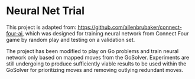# Neural Net Trial
This project is adapted from: https://github.com/allenbrubaker/connect-four-ai, which was designed for training neural network from Connect Four game by random play and testing on a validation set.

The project has been modified to play on Go problems and train neural network only based on mapped moves from the GoSolver. Experiments are still undergoing to produce sufficiently viable results to be used within the GoSolver for prioritizing moves and removing outlying redundant moves.
